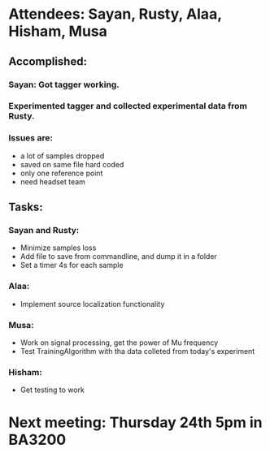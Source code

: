 # Attendees: Sayan, Rusty, Alaa, Hisham, Musa

## Accomplished:
### Sayan: Got tagger working.
### Experimented tagger and collected experimental data from Rusty.
### Issues are:
- a lot of samples dropped
- saved on same file hard coded
- only one reference point
- need headset team

## Tasks:
### Sayan and Rusty:
- Minimize samples loss
- Add file to save from commandline, and dump it in a folder
- Set a timer 4s for each sample
### Alaa:
- Implement source localization functionality
### Musa:
- Work on signal processing, get the power of Mu frequency
- Test TrainingAlgorithm with tha data colleted from today's experiment
### Hisham:
- Get testing to work

# Next meeting: Thursday 24th 5pm in BA3200
